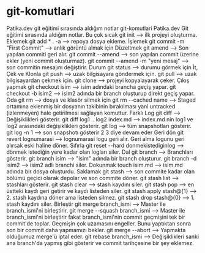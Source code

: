 # git-komutlari
Patika.dev git eğitimi sırasında aldığım notlar
git-komutlari
Patika.dev Git eğitimi sırasında aldığım notlar.
Bu çok sıcak
git init —> ilk projeyi oluşturma.
Eklemek
git add * . -a —> repoya dosya ekleme.
İşlemek
git commit -m "First Commit" —> anlık görüntü almak için
Düzeltmek
git amend —> Son yapılan commiti geri alır.
git commit --amend —> son yapılan commit üzerine ekler (yeni commit oluşturmaz).
git commit --amend -m "yeni mesaj" —> son commitin mesajını değiştirir.
Durum
git status —> durumu görmek için
İt, Çek ve Klonla
git push —> uzak bilgisayara göndermek için.
git pull —> uzak bilgisayardan çekmek için.
git clone —> projeyi kopyalayarak çeker.
Çıkış yapmak
git checkout isim —> isim adındaki brancha geçiş yapar.
git checkout -b isim2 —> isim2 adında bir branch oluşturup direkt geçiş yapar.
Oda
git rm —> dosya ve klasör silmek için
git rm --cached name —> Staged ortamına eklenmiş bir dosyanın takibinin bırakılması yani untracked (izlenmeyen) hale getirilmesi sağlayan komuttur.
Farklı Log
git diff —> Değişiklikleri gösterir.
git diff log1 .. log2 index.md —> index.md nin log1 ve log2 arasındaki değişiklikleri gösterir.
git log —> tüm snapshotları gösterir.
git log -n 1 —> son snapshotı gösterir 2 3 diye devam eder
Geri dön
git revert lognumarasi —> lognumarasi logu geri alır. Geri alma logunu geri alırsak eski haline döner.
Sıfırla
git reset --hard donmekistediginlog —> dönmek istediğin yere kadar olan logları siler.
Dal
git branch —> Branchları gösterir.
git branch isim —> "isim" adında bir branch oluşturur.
git branch -d isim2 —> isim2 adlı branchi siler.
Dokunmak
touch isim.md —> isim.md adında bir dosya oluşturdu.
Saklamak
git stash —> son commite kadar olan bölümü geçici olarak depolar ve son commite döner.
git stash list —> stashları gösterir.
git stash clear —> stash kaydını siler.
git stash pop —> en üstteki kaydı geri getirir ve kaydı listeden siler.
git stash apply stash@{1} —> 2. stash kaydına döner ama listeden silmez.
git stash drop stash@{0} —> 1. stash kaydını siler.
Birleştir
git merge branch_ismi —> Master ile branch_ismi'ni birleştirir.
git merge --squash branch_ismi —> Master ile branch_ismi'ni birleştirir fakat branch_ismi'nin commit geçmişini tek bir commit'de toplar. Geçmişin çok uzamasını engeller. Bunu yaptıktan sonra son bir commit daha yapmamızı bekler.
git merge --abort —> Yapmakta olduğumuz merge'ü iptal eder.
git rebase branch_ismi —> Değişiklikleri sanki ana branch'da yapmış gibi gösterir ve commit tarihçesine bir şey eklemez.
